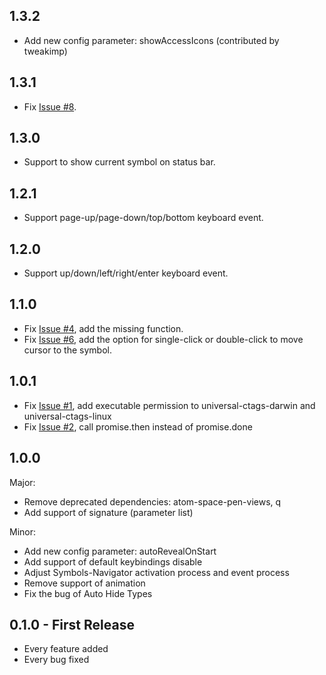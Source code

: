## 1.3.2
* Add new config parameter: showAccessIcons (contributed by tweakimp)

## 1.3.1
* Fix [Issue #8](https://github.com/lejsue/symbols-navigator/issues/8).

## 1.3.0
* Support to show current symbol on status bar.

## 1.2.1
* Support page-up/page-down/top/bottom keyboard event.

## 1.2.0
* Support up/down/left/right/enter keyboard event.

## 1.1.0
* Fix [Issue #4](https://github.com/lejsue/symbols-navigator/issues/4), add the missing function.
* Fix [Issue #6](https://github.com/lejsue/symbols-navigator/issues/6), add the option for single-click or double-click to move cursor to the symbol.

## 1.0.1
* Fix [Issue #1](https://github.com/lejsue/symbols-navigator/issues/1), add executable permission to universal-ctags-darwin and universal-ctags-linux
* Fix [Issue #2](https://github.com/lejsue/symbols-navigator/issues/2), call promise.then instead of promise.done

## 1.0.0
Major:
* Remove deprecated dependencies: atom-space-pen-views, q
* Add support of signature (parameter list)

Minor:
* Add new config parameter: autoRevealOnStart
* Add support of default keybindings disable
* Adjust Symbols-Navigator activation process and event process
* Remove support of animation
* Fix the bug of Auto Hide Types

## 0.1.0 - First Release
* Every feature added
* Every bug fixed
